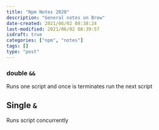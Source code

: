 ```yaml
---
title: "Npm Notes 2020"
description: "General notes on Brew"
date-created: 2021/06/02 08:38:24
last-modified: 2021/06/02 08:39:57
isdraft: true
categories: ["npm", "notes"]
tags: []
type: "post"
---
```


### double `&&`

Runs one script and once is terminates run the next script

## Single `&`

Runs script concurrently
